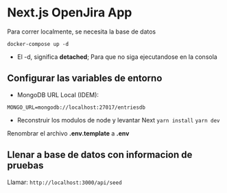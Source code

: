 # Next.js OpenJira App

Para correr localmente, se necesita la base de datos

```
docker-compose up -d
```

-  El -d, significa **detached**; Para que no siga ejecutandose en la consola

## Configurar las variables de entorno

-  MongoDB URL Local (IDEM):

```
MONGO_URL=mongodb://localhost:27017/entriesdb
```

-  Reconstruir los modulos de node y levantar Next
   `yarn install`
   `yarn dev`

Renombrar el archivo **.env.template** a **.env**

## Llenar a base de datos con informacion de pruebas

Llamar:
`http://localhost:3000/api/seed`
